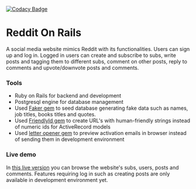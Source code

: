 [![Codacy Badge](https://app.codacy.com/project/badge/Grade/8c3035e769a549819c7dc6bb14b3d0ed)](https://www.codacy.com/gh/AyaAhmed01/Reddit-on-rails/dashboard?utm_source=github.com&amp;utm_medium=referral&amp;utm_content=AyaAhmed01/Reddit-on-rails&amp;utm_campaign=Badge_Grade)
# Reddit On Rails
A social media website mimics Reddit with its functionalities. 
Users can sign up and log in. Logged in users can create and subscribe to subs, write posts and tagging them to different subs, comment on other posts, reply to comments and upvote/downvote posts and comments.


### Tools
* Ruby on Rails for backend and development
* Postgresql engine for database management
* Used [Faker gem](https://github.com/faker-ruby/faker) to seed database generating fake data such as names, job titles, books titles and quotes.
* Used [FriendlyId gem](https://github.com/norman/friendly_id) to create URL's with human-friendly strings instead of numeric ids for ActiveRecord models
* Used [letter opener gem](https://github.com/ryanb/letter_opener) to preview activation emails in browser instead of sending them in development environment

### Live demo
In [this live version](https://on-rails-reddit.herokuapp.com/subs) you can browse the website's subs, users, posts and comments. Features requiring log in such as creating posts are only available in development environment yet.
